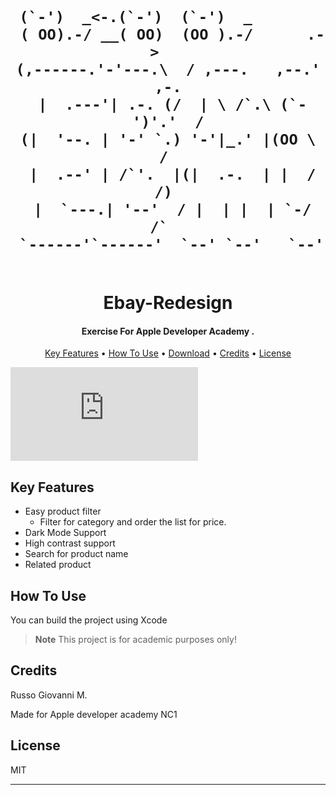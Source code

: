 
<h1 align="center">
  <br>


     (`-')  _<-.(`-')  (`-')  _            
     ( OO).-/ __( OO)  (OO ).-/      .->   
    (,------.'-'---.\  / ,---.   ,--.'  ,-.
     |  .---'| .-. (/  | \ /`.\ (`-')'.'  /
    (|  '--. | '-' `.) '-'|_.' |(OO \    / 
     |  .--' | /`'.  |(|  .-.  | |  /   /) 
     |  `---.| '--'  / |  | |  | `-/   /`  
     `------'`------'  `--' `--'   `--'    



<br>
  Ebay-Redesign
  <br>
</h1>

<h4 align="center">Exercise For Apple Developer Academy
.</h4>


<p align="center">
  <a href="#key-features">Key Features</a> •
  <a href="#how-to-use">How To Use</a> •
  <a href="#download">Download</a> •
  <a href="#credits">Credits</a> •
  <a href="#license">License</a>
</p>

![NC1_App_of_the_Day_Template 2.0.pdf](https://github.com/turangarusso/LegionLauncher/files/10252206/NC1_App_of_the_Day_Template.2.0.pdf)


## Key Features

* Easy product filter
  - Filter for category and order the list for price.
* Dark Mode Support
* High contrast support
* Search for product name
* Related product


## How To Use

You can build the project using Xcode

> **Note**
> This project is for academic purposes only!


## Credits

Russo Giovanni M.

Made for Apple developer academy NC1

## License

MIT

---

